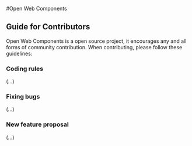 
#Open Web Components
## Guide for Contributors

Open Web Components is a open source project, it encourages any and all forms of community contribution. When contributing, please follow these guidelines:

### Coding rules
(...)

### Fixing bugs
(...)


### New feature proposal
(...)
